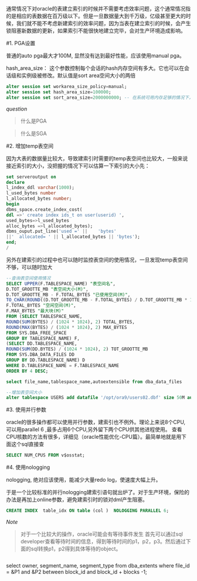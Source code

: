 通常情况下对oracle的表建立索引的时候并不需要考虑效率问题，这个通常情况指的是相应的表数据在百万级以下。但是一旦数据量大到千万级，亿级甚至更大的时候，我们就不能不考虑新建索引的效率问题，因为当表在建立索引的时候，会产生锁阻塞新数据的更新，如果索引不能很快地建立完毕，会对生产环境造成影响。

#1. PGA设置

普通的auto pga最大才100M, 显然没有达到最好性能，应该使用manual pga。

hash_area_size： 这个参数控制每个会话的hash内存空间有多大。它也可以在会话级和实例级被修改。默认值是sort area空间大小的两倍

```sql
alter session set workarea_size_policy=manual;
alter session set hash_area_size=100000; 
alter session set sort_area_size=2000000000; -- 在系统可用内存足够的情况下，最大可以到2G
```

*question*

>什么是PGA

>什么是SGA

#2. 增加temp表空间

因为大表的数据量比较大，导致建索引时需要的temp表空间也比较大，一般来说接近索引的大小，没把握的情况下可以估算一下索引的大小先：

```sql
set serveroutput on
declare
l_index_ddl varchar(1000);
l_used_bytes number
l_allocated_bytes number;
begin
dbms_space.create_index_cost(
ddl =>' create index ids_t on user(userid) ',
used_bytes=>l_used_bytes
alloc_bytes =>l_allocated_bytes);
dbms_ouput.put_line('used =' ||    'bytes' 
||'  allocated= ' || l_allocated_bytes || 'bytes');
end;
/
```

另外在建索引的过程中也可以随时监控表空间的使用情况，一旦发现temp表空间不够，可以随时加大

```sql
--查询表空间使用情况
SELECT UPPER(F.TABLESPACE_NAME) "表空间名",
D.TOT_GROOTTE_MB "表空间大小(M)",
D.TOT_GROOTTE_MB - F.TOTAL_BYTES "已使用空间(M)",
TO_CHAR(ROUND((D.TOT_GROOTTE_MB - F.TOTAL_BYTES) / D.TOT_GROOTTE_MB * 100,2),'990.99') "使用比",
F.TOTAL_BYTES "空闲空间(M)",
F.MAX_BYTES "最大块(M)"
FROM (SELECT TABLESPACE_NAME,
ROUND(SUM(BYTES) / (1024 * 1024), 2) TOTAL_BYTES,
ROUND(MAX(BYTES) / (1024 * 1024), 2) MAX_BYTES
FROM SYS.DBA_FREE_SPACE
GROUP BY TABLESPACE_NAME) F,
(SELECT DD.TABLESPACE_NAME,
ROUND(SUM(DD.BYTES) / (1024 * 1024), 2) TOT_GROOTTE_MB
FROM SYS.DBA_DATA_FILES DD
GROUP BY DD.TABLESPACE_NAME) D
WHERE D.TABLESPACE_NAME = F.TABLESPACE_NAME
ORDER BY 4 DESC;

select file_name,tablespace_name,autoextensible from dba_data_files

--增加表空间大小
alter tablespace USERS add datafile '/opt/ora9/users02.dbf' size 50M autoextend on next 50M maxsize UNLIMITED;
```

#3. 使用并行参数

oracle的很多操作都可以使用并行参数，建索引也不例外。理论上来说8个CPU, 可以用parallel 6 ,最多占用6个CPU,另外留下两个CPU供其他进程使用。
查看CPU核数的方法有很多，详细见（oracle性能优化-CPU篇）。最简单地就是用下面这个sql直接查

```sql
SELECT NUM_CPUS FROM v$osstat; 
```

#4. 使用nologging

nologging, 绝对应该使用，能减少大量redo log，使速度大幅上升。

于是一个比较标准的并行nologging建索引语句就出炉了。对于生产环境，保险的办法是再加上online参数，避免建索引时的锁对dml产生阻塞。

```sql
CREATE INDEX  table_idx ON table (col )  NOLOGGING PARALLEL 6;
```


*Note*
>对于一个比较大的操作，oracle可能会有等待事件发生
首先可以通过sql developer查看等待时间的信息，得到等待时间的p1，p2，p3。然后通过下面的sql转换p1，p2得到具体等待的object。

>```sql
select 
   owner,
   segment_name,
   segment_type
from 
   dba_extents
where 
   file_id = &P1 and &P2 between block_id and block_id + blocks -1;
```